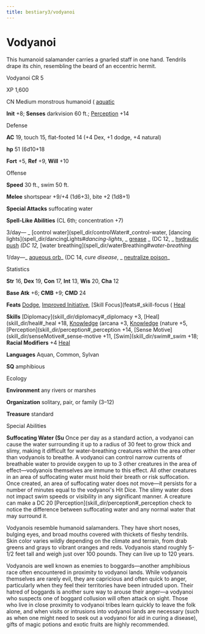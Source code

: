 ```yaml
---
title: bestiary3/vodyanoi
---
```

# Vodyanoi

This humanoid salamander carries a gnarled staff in one hand. Tendrils drape its chin, resembling the beard of an eccentric hermit.

Vodyanoi CR 5

XP 1,600

CN Medium monstrous humanoid ( [aquatic](monster_dir/creatureTypes#_aquatic-subtype)

**Init** +8; **Senses** darkvision 60 ft.; [Perception](skill_dir/perception#_perception) +14

Defense

**AC** 19, touch 15, flat-footed 14 (+4 Dex, +1 dodge, +4 natural)

**hp** 51 (6d10+18

**Fort** +5, **Ref** +9, **Will** +10

Offense

**Speed** 30 ft., swim 50 ft.

**Melee** shortspear +9/+4 (1d6+3), bite +2 (1d8+1)

**Special Attacks** suffocating water

**Spell-Like Abilities** (CL 6th; concentration +7)

3/day— _ [control water](spell_dir/controlWater#_control-water, [dancing lights](spell_dir/dancingLights#_dancing-lights_, _ [grease](spell_dir/grease#_grease) _ (DC 12, _ [hydraulic push](advanced/spell_dir/hydraulicPush#_hydraulic-push-) _(DC 12,_ [water breathing](spell_dir/waterBreathing#_water-breathing_

1/day—_ [aqueous orb](advanced/spell_dir/aqueousOrb#_aqueous-orb)_ (DC 14, _cure disease_, _ [neutralize poison](spell_dir/neutralizePoison#_neutralize-poison)_

Statistics

**Str** 16, **Dex** 19, **Con** 17, **Int** 13, **Wis** 20, **Cha** 12

**Base Atk** +6; **CMB** +9; **CMD** 24

**Feats** [Dodge](feats#_dodge), [Improved Initiative](feats#_improved-initiative), [Skill Focus](feats#_skill-focus ( [Heal](skill_dir/heal#_heal)

**Skills** [Diplomacy](skill_dir/diplomacy#_diplomacy +3, [Heal](skill_dir/heal#_heal +18, [Knowledge](skill_dir/knowledge#_knowledge) (arcana +3, [Knowledge](skill_dir/knowledge#_knowledge) (nature +5, [Perception](skill_dir/perception#_perception +14, [Sense Motive](skill_dir/senseMotive#_sense-motive +11, [Swim](skill_dir/swim#_swim +18; **Racial Modifiers** +4 [Heal](skill_dir/heal#_heal)

**Languages** Aquan, Common, Sylvan

**SQ** amphibious

Ecology

**Environment** any rivers or marshes

**Organization** solitary, pair, or family (3–12)

**Treasure** standard

Special Abilities

**Suffocating Water (Su** Once per day as a standard action, a vodyanoi can cause the water surrounding it up to a radius of 30 feet to grow thick and slimy, making it difficult for water-breathing creatures within the area other than vodyanois to breathe. A vodyanoi can control narrow currents of breathable water to provide oxygen to up to 3 other creatures in the area of effect—vodyanois themselves are immune to this effect. All other creatures in an area of suffocating water must hold their breath or risk suffocation. Once created, an area of suffocating water does not move—it persists for a number of minutes equal to the vodyanoi's Hit Dice. The slimy water does not impact swim speeds or visibility in any significant manner. A creature can make a DC 20 [Perception](skill_dir/perception#_perception check to notice the difference between suffocating water and any normal water that may surround it.

Vodyanois resemble humanoid salamanders. They have short noses, bulging eyes, and broad mouths covered with thickets of fleshy tendrils. Skin color varies wildly depending on the climate and terrain, from drab greens and grays to vibrant oranges and reds. Vodyanois stand roughly 5-1/2 feet tall and weigh just over 100 pounds. They can live up to 120 years.

Vodyanois are well known as enemies to boggards—another amphibious race often encountered in proximity to vodyanoi lands. While vodyanois themselves are rarely evil, they are capricious and often quick to anger, particularly when they feel their territories have been intruded upon. Their hatred of boggards is another sure way to arouse their anger—a vodyanoi who suspects one of boggard collusion will often attack on sight. Those who live in close proximity to vodyanoi tribes learn quickly to leave the folk alone, and when visits or intrusions into vodyanoi lands are necessary (such as when one might need to seek out a vodyanoi for aid in curing a disease), gifts of magic potions and exotic fruits are highly recommended.

